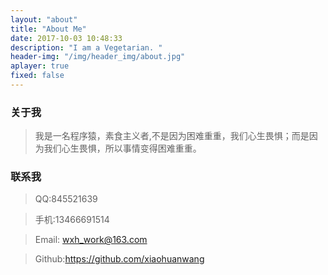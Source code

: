 ```yaml
---
layout: "about"
title: "About Me"
date: 2017-10-03 10:48:33
description: "I am a Vegetarian. "
header-img: "/img/header_img/about.jpg"
aplayer: true
fixed: false
---
```



### 关于我

>我是一名程序猿，素食主义者,不是因为困难重重，我们心生畏惧；而是因为我们心生畏惧，所以事情变得困难重重。



 >

### 联系我
>QQ:845521639

>手机:13466691514

>Email: wxh_work@163.com

> Github:https://github.com/xiaohuanwang
